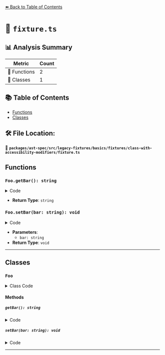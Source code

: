 [⬅️ Back to Table of Contents](../../../../../../../index.md)

# 📄 `fixture.ts`

## 📊 Analysis Summary

| Metric | Count |
|--------|-------|
| 🔧 Functions | 2 |
| 🧱 Classes | 1 |

## 📚 Table of Contents

- [Functions](#functions)
- [Classes](#classes)

## 🛠️ File Location:
📂 **`packages/ast-spec/src/legacy-fixtures/basics/fixtures/class-with-accessibility-modifiers/fixture.ts`**

## Functions

### `Foo.getBar(): string`

<details><summary>Code</summary>

```ts
public getBar() {
    return this.bar;
  }
```
</details>

- **Return Type**: `string`
### `Foo.setBar(bar: string): void`

<details><summary>Code</summary>

```ts
protected setBar(bar: string) {
    this.bar = bar;
  }
```
</details>

- **Parameters**:
  - `bar: string`
- **Return Type**: `void`

---

## Classes

### `Foo`

<details><summary>Class Code</summary>

```ts
class Foo {
  private bar: string;
  public static baz: number;
  public getBar() {
    return this.bar;
  }
  protected setBar(bar: string) {
    this.bar = bar;
  }
}
```
</details>

#### Methods

##### `getBar(): string`

<details><summary>Code</summary>

```ts
public getBar() {
    return this.bar;
  }
```
</details>

##### `setBar(bar: string): void`

<details><summary>Code</summary>

```ts
protected setBar(bar: string) {
    this.bar = bar;
  }
```
</details>


---